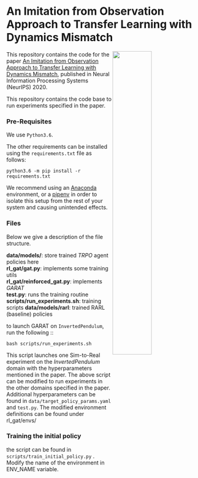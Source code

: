 # An Imitation from Observation Approach to Transfer Learning with Dynamics Mismatch
<img src="images/image36.gif" align="right" width="45%"/>

This repository contains the code for the paper [An Imitation from Observation Approach to Transfer Learning with Dynamics Mismatch](https://proceedings.neurips.cc//paper_files/paper/2020/hash/28f248e9279ac845995c4e9f8af35c2b-Abstract.html), published in Neural Information Processing Systems (NeurIPS) 2020.

This repository contains the code base to run experiments specified in the paper.

### Pre-Requisites

We use `Python3.6`.

The other requirements can be installed using the `requirements.txt` file as follows:

```
python3.6 -m pip install -r requirements.txt
```

We recommend using an [Anaconda](https://www.anaconda.com/) environment, or a [pipenv](https://pypi.org/project/pipenv/) in order to isolate this setup from the rest of your system and causing unintended effects.

### Files
Below we give a description of the file structure.

**data/models/**: store trained *TRPO* agent policies here \
**rl_gat/gat.py**: implements some training utils \
**rl_gat/reinforced_gat.py**: implements *GARAT* \
**test.py**: runs the training routine \
**scripts/run_experiments.sh**: training scripts
**data/models/rarl**: trained RARL (baseline) policies


to launch GARAT on `InvertedPendulum`, run the following :: 

```
bash scripts/run_experiments.sh
```

This script launches one Sim-to-Real experiment on the *InvertedPendulum* domain with the hyperparameters mentioned in the paper.
The above script can be modified to run experiments in the other domains specified in the paper.
Additional hyperparameters can be found in `data/target_policy_params.yaml` and `test.py`.
The modified environment definitions can be found under rl_gat/envs/

### Training the initial policy 

the script can be found in `scripts/train_initial_policy.py` . Modify the name of the environment in ENV_NAME variable. 



